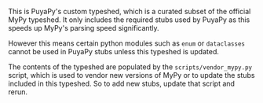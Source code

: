 This is PuyaPy's custom typeshed, which is a curated subset of the official MyPy typeshed.
It only includes the required stubs used by PuyaPy as this speeds up MyPy's parsing speed 
significantly.

However this means certain python modules such as `enum` or `dataclasses` cannot be used in 
PuyaPy stubs unless this typeshed is updated.

The contents of the typeshed are populated by the `scripts/vendor_mypy.py` script, which is used
to vendor new versions of MyPy or to update the stubs included in this typeshed. So to add new
stubs, update that script and rerun.